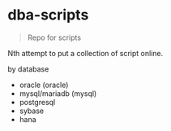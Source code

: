 # dba-scripts
> Repo for scripts

Nth attempt to put a collection of script online.

by database
- oracle (oracle)
- mysql/mariadb (mysql)
- postgresql
- sybase
- hana